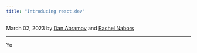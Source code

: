 ```yaml
---
title: "Introducing react.dev"
---
```


March 02, 2023 by [Dan Abramov](https://twitter.com/dan_abramov) and [Rachel Nabors](https://twitter.com/rnabors)

---

<Intro>

Yo

</Intro>